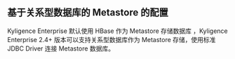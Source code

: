 ## 基于关系型数据库的 Metastore 的配置

Kyligence Enterprise 默认使用 HBase 作为 Metastore 存储数据库 ，Kyligence Enterprise 2.4+ 版本可以支持关系型数据库作为 Metastore 存储，使用标准 JDBC Driver 连接 Metastore 数据库。